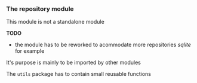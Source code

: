 ### The repository module

This module is not a standalone module

**TODO**

- the module has to be reworked to acommodate more repositories _sqlite_ for example

It's purpose is mainly to be imported by other modules

The `utils` package has to contain small reusable functions
